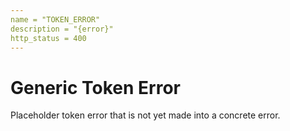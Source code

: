 ```yaml
---
name = "TOKEN_ERROR"
description = "{error}"
http_status = 400
---
```


# Generic Token Error

Placeholder token error that is not yet made into a concrete error.
